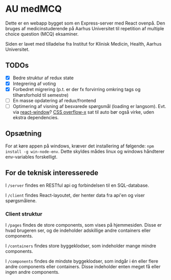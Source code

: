 # AU medMCQ

Dette er en webapp bygget som en Express-server med React ovenpå. Den bruges af medicinstuderende på Aarhus Universitet til repetition af multiple choice question (MCQ) eksaminer.

Siden er lavet med tilladelse fra Institut for Klinisk Medicin, Health, Aarhus Universitet.

## TODOs

- [x] Bedre struktur af redux state
- [x] Integrering af voting
- [x] Forbedret migrering (p.t. er der fx forvirring omkring tags og tilhørsforhold til semestre)
- [ ] En masse opdatering af redux/frontend
- [ ] Optimering af visning af besvarede spørgsmål (loading er langsom). Evt. via [react-window](https://github.com/bvaughn/react-window)? [CSS overflow-x](https://www.w3schools.com/cssref/css3_pr_overflow-x.asp) sat til auto bør også virke, uden ekstra dependencies.

## Opsætning

For at køre appen på windows, kræver det installering af følgende: `npm install -g win-node-env`. Dette skyldes mådes linux og windows håndterer env-variables forskelligt.

## For de teknisk interesserede

I `/server` findes en RESTful api og forbindelsen til en SQL-database.

I `/client` findes React-layoutet, der henter data fra api'en og viser spørgsmålene.

### Client struktur

I `/pages` findes de store components, som vises på hjemmesiden. Disse er hvad brugeren ser, og de indeholder adskillige andre containers eller components.

I `/containers` findes store byggeklodser, som indeholder mange mindre components.

I `/components` findes de mindste byggeklodser, som indgår i én eller flere andre components eller containers. Disse indeholder enten meget få eller ingen andre components.

